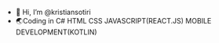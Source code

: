 - 👋 Hi, I’m @kristiansotiri
- 🌏Coding in C# HTML CSS JAVASCRIPT(REACT.JS) MOBILE DEVELOPMENT(KOTLIN)

<!---
kristiansotiris/kristiansotiris is a ✨ special ✨ repository because its `README.md` (this file) appears on your GitHub profile.
You can click the Preview link to take a look at your changes.
--->
